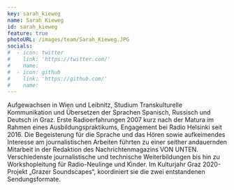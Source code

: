```yaml
---
key: sarah_kieweg
name: Sarah Kieweg
id: sarah_kieweg
feature: true
photoURL: /images/team/Sarah_Kieweg.JPG
socials:
#  - icon: twitter
#    link: 'https://twitter.com/'
#    name: 
#  - icon: github
#    link: 'https://github.com/'
#    name: 
---
```

Aufgewachsen in Wien und Leibnitz, Studium Transkulturelle Kommunikation und Übersetzen der Sprachen Spanisch, Russisch und Deutsch in Graz. Erste Radioerfahrungen 2007 kurz nach der Matura im Rahmen eines Ausbildungspraktikums, Engagement bei Radio Helsinki seit 2016. Die Begeisterung für die Sprache und das Hören sowie aufkeimendes Interesse am journalistischen Arbeiten führten zu einer seither andauernden Mitarbeit in der Redaktion des Nachrichtenmagazins VON UNTEN. Verschiedenste journalistische und technische Weiterbildungen bis hin zu Workshopleitung für Radio-Neulinge und Kinder. Im Kulturjahr Graz 2020-Projekt „Grazer Soundscapes“, koordiniert sie die zwei entstandenen Sendungsformate.

